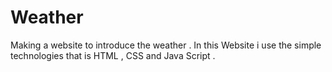 # Weather
Making a website to introduce the weather . In this Website i use the simple technologies that is HTML , CSS and Java Script .
